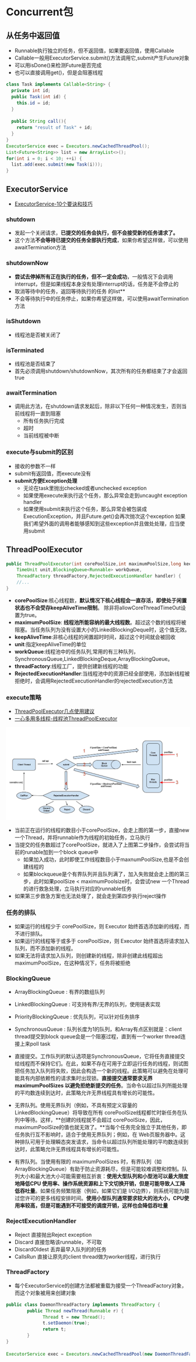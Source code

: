 # Concurrent包

## 从任务中返回值

- Runnable执行独立的任务，但不返回值，如果要返回值，使用Callable
- Callable一般用ExecutorService.submit\(\)方法调用它,submit产生Future对象
- 可以用isDone\(\)来检测Future是否完成
- 也可以直接调用get\(\)，但是会阻塞线程

```java
class Task implements Callable<String> {
  private int id;
  public Task(int id) {
    this.id = id;
  }

  public String call(){
    return "result of Task" + id;
  }
}
ExecutorService exec = Executors.newCachedThreadPool();
List<Future<String>> list = new ArrayList<>();
for(int i = 0; i < 10; ++i) {
  list.add(exec.submit(new Task(i)));
}
```

## ExecutorService

- [ExecutorService-10个要诀和技巧](http://ifeve.com/executorservice-10-tips-and-tricks/)

### shutdown

- 发起一个关闭请求，**已提交的任务会执行，但不会接受新的任务请求了。**
- 这个方法**不会等待已提交的任务全部执行完成**，如果你希望这样做，可以使用awaitTermination方法

### shutdownNow

- **尝试去停掉所有正在执行的任务，但不一定会成功**，一般情况下会调用interrupt，但是如果线程本身没有处理interrupt的话，任务是不会停止的
- 取消等待中的任务，返回等待执行的任务 的list**
- 不会等待执行中的任务停止，如果你希望这样做，可以使用awaitTermination方法

### isShutdown

- 线程池是否被关闭了

### isTerminated

- 线程池是否结束了
- 首先必须调用shutdown/shutdownNow，其次所有的任务都结束了才会返回true

### awaitTermination

- 调用此方法，在shutdown请求发起后，除非以下任何一种情况发生，否则当前线程将一直到阻塞
    - 所有任务执行完成
    - 超时
    - 当前线程被中断

### execute与submit的区别

- 接收的参数不一样
- submit有返回值，而execute没有
- **submit方便Exception处理**
    - 无论在task里抛出checked或者unchecked exception
    - 如果使用execute来执行这个任务，那么异常会走到uncaught exception handler
    - 如果使用submit来执行这个任务，那么异常会被包装成ExecutionException，并且Future.get()会再次抛次这个exception
    如果我们希望外面的调用者能够感知到这些exception并且做处处理，应当使用submit

## ThreadPoolExecutor

```java
public ThreadPoolExecutor(int corePoolSize,int maximumPoolSize,long keepAliveTime,
    TimeUnit unit,BlockingQueue<Runnable> workQueue,
    ThreadFactory threadFactory,RejectedExecutionHandler handler) {
    //...
}
```

- **corePoolSize**:核心线程数，**默认情况下核心线程会一直存活，即使处于闲置状态也不会受存keepAliveTime限制**。
 除非将allowCoreThreadTimeOut设置为true。
- **maximumPoolSize**: **线程池所能容纳的最大线程数**。超过这个数的线程将被阻塞。当任务队列为没有设置大小的LinkedBlockingDeque时，这个值无效。
- **keepAliveTime**:非核心线程的闲置超时时间，超过这个时间就会被回收
- **unit**:指定keepAliveTime的单位
- **workQueue**:线程池中的任务队列,常用的有三种队列，SynchronousQueue,LinkedBlockingDeque,ArrayBlockingQueue。
- **threadFactory**:线程工厂，提供创建新线程的功能
- **RejectedExecutionHandler**:当线程池中的资源已经全部使用，添加新线程被拒绝时，会调用RejectedExecutionHandler的rejectedExecution方法

### execute策略

- [ThreadPoolExecutor几点使用建议](https://yq.aliyun.com/articles/14592)
- [一心多用多线程-线程池ThreadPoolExecutor](http://blog.csdn.net/hayre/article/details/53291712)

![ThreadPoolExecutor](../../image-resources/java/concurrent/ThreadPoolExecutor.jpg)

- 当前正在运行的线程的数目小于corePoolSize，会走上图的第一步，直接new一个Thread，并将runnable作为线程的初始任务，立马执行
- 当提交的任务数超过了corePoolSize，就进入了上图第二步操作，会尝试将当前的runable加到一个block queue中
    - 如果加入成功，此时即使工作线程数目小于maxnumPoolSize,也是不会创建线程的
    - 如果blockqueue是个有界队列并且队列满了，加入失败就会走上图的第三步，此时如果poolSize < maximumPoolsize时，会尝试new 一个Thread的进行救急处理，立马执行对应的runnable任务
- 如果第三步救急方案也无法处理了，就会走到第四步执行reject操作

### 任务的排队

- 如果运行的线程少于 corePoolSize，则 Executor 始终首选添加新的线程，而不进行排队。
- 如果运行的线程等于或多于 corePoolSize，则 Executor 始终首选将请求加入队列，而不添加新的线程。
- 如果无法将请求加入队列，则创建新的线程，除非创建此线程超出 maximumPoolSize，在这种情况下，任务将被拒绝

### BlockingQueue

- ArrayBlockingQueue :  有界的数组队列
- LinkedBlockingQueue : 可支持有界/无界的队列，使用链表实现
- PriorityBlockingQueue : 优先队列，可以针对任务排序
- SynchronousQueue : 队列长度为1的队列，和Array有点区别就是：client thread提交到block queue会是一个阻塞过程，直到有一个worker thread连接上来poll task

- 直接提交。工作队列的默认选项是SynchronousQueue，它将任务直接提交给线程而不保持它们。在此，如果不存在可用于立即运行任务的线程，则试图把任务加入队列将失败，因此会构造一个新的线程。此策略可以避免在处理可能具有内部依赖性的请求集时出现锁。**直接提交通常要求无界maximumPoolSizes 以避免拒绝新提交的任务**。当命令以超过队列所能处理的平均数连续到达时，此策略允许无界线程具有增长的可能性。
- 无界队列。使用无界队列（例如，不具有预定义容量的 LinkedBlockingQueue）将导致在所有 corePoolSize线程都忙时新任务在队列中等待。这样，**创建的线程就不会超过 corePoolSize，因此，maximumPoolSize的值也就无效了。**当每个任务完全独立于其他任务，即任务执行互不影响时，适合于使用无界队列；例如，在 Web页服务器中。这种排队可用于处理瞬态突发请求，当命令以超过队列所能处理的平均数连续到达时，此策略允许无界线程具有增长的可能性。
- 有界队列。当使用有限的 maximumPoolSizes 时，有界队列（如ArrayBlockingQueue）有助于防止资源耗尽，但是可能较难调整和控制。队列大小和最大池大小可能需要相互折衷：**使用大型队列和小型池可以最大限度地降低CPU 使用率、操作系统资源和上下文切换开销，但是可能导致人工降低吞吐量**。如果任务频繁阻塞（例如，如果它们是 I/O边界），则系统可能为超过您许可的更多线程安排时间。**使用小型队列通常要求较大的池大小，CPU使用率较高，但是可能遇到不可接受的调度开销，这样也会降低吞吐量**

### RejectExecutionHandler

- Reject 直接抛出Reject exception
- Discard 直接忽略该runnable，不可取
- DiscardOldest 丢弃最早入队列的的任务
- CallsRun 直接让原先的client thread做为worker线程，进行执行

### ThreadFactory

- 每个ExecutorService的创建方法都被重载为接受一个ThreadFactory对象，而这个对象被用来创建对象

```java
public class DaemonThreadFactory implements ThreadFactory {
        public Thread newThread(Runnable r) {
              Thread t = new Thread();
              t.setDaemon(true);
              return t;
        }
}

ExecutorService exec = Executors.newCachedThreadPool(new DaemonThreadFactory());
```